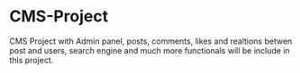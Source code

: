 # CMS-Project
CMS Project with Admin panel, posts, comments, likes and realtions betwen post and users, search engine and much more functionals will be include in this project.
